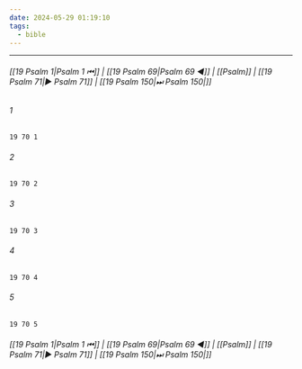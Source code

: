 ```yaml
---
date: 2024-05-29 01:19:10
tags:
  - bible
---
```

___

###### [[19 Psalm 1|Psalm 1 ⏮]] | [[19 Psalm 69|Psalm 69 ◀]] | [[Psalm]] | [[19 Psalm 71|▶ Psalm 71]] | [[19 Psalm 150|⏭ Psalm 150|]]

###### 1
``` verse
19 70 1 
```
###### 2
``` verse
19 70 2 
```
###### 3
``` verse
19 70 3 
```
###### 4
``` verse
19 70 4 
```
###### 5
``` verse
19 70 5 
```

###### [[19 Psalm 1|Psalm 1 ⏮]] | [[19 Psalm 69|Psalm 69 ◀]] | [[Psalm]] | [[19 Psalm 71|▶ Psalm 71]] | [[19 Psalm 150|⏭ Psalm 150|]]

